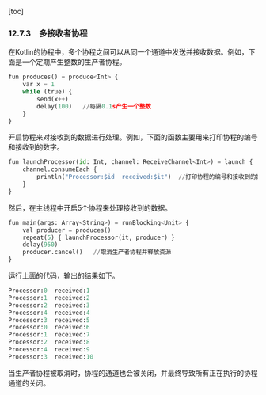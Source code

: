 [toc]

### 12.7.3　多接收者协程

在Kotlin的协程中，多个协程之间可以从同一个通道中发送并接收数据。例如，下面是一个定期产生整数的生产者协程。

```python
fun produces() = produce<Int> {
    var x = 1
    while (true) {
        send(x++)
        delay(100)   //每隔0.1s产生一个整数
    }
}
```

开启协程来对接收到的数据进行处理。例如，下面的函数主要用来打印协程的编号和接收到的数字。

```python
fun launchProcessor(id: Int, channel: ReceiveChannel<Int>) = launch {
    channel.consumeEach {
        println("Processor:$id  received:$it")  //打印协程的编号和接收到的数字
    }
}
```

然后，在主线程中开启5个协程来处理接收到的数据。

```python
fun main(args: Array<String>) = runBlocking<Unit> {
    val producer = produces()
    repeat(5) { launchProcessor(it, producer) }
    delay(950)
    producer.cancel()   //取消生产者协程并释放资源
}
```

运行上面的代码，输出的结果如下。

```python
Processor:0  received:1
Processor:1  received:2
Processor:2  received:3
Processor:4  received:4
Processor:3  received:5
Processor:0  received:6
Processor:1  received:7
Processor:2  received:8
Processor:4  received:9
Processor:3  received:10
```

当生产者协程被取消时，协程的通道也会被关闭，并最终导致所有正在执行的协程通道的关闭。

